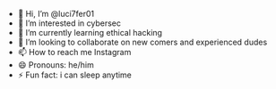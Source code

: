 - 👋 Hi, I’m @luci7fer01
- 👀 I’m interested in cybersec
- 🌱 I’m currently learning ethical hacking
- 💞️ I’m looking to collaborate on new comers and experienced dudes
- 📫 How to reach me Instagram 
- 😄 Pronouns: he/him
- ⚡ Fun fact: i can sleep anytime 

<!---
luci7fer01/luci7fer01 is a ✨ special ✨ repository because its `README.md` (this file) appears on your GitHub profile.
You can click the Preview link to take a look at your changes.
--->
